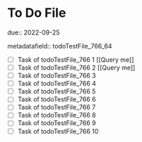# To Do File

due:: 2022-09-25

metadatafield:: todoTestFile_766_64

- [ ] Task of todoTestFile_766 1 [[Query me]]
- [ ] Task of todoTestFile_766 2 [[Query me]]
- [ ] Task of todoTestFile_766 3
- [ ] Task of todoTestFile_766 4
- [ ] Task of todoTestFile_766 5
- [ ] Task of todoTestFile_766 6
- [ ] Task of todoTestFile_766 7
- [ ] Task of todoTestFile_766 8
- [ ] Task of todoTestFile_766 9
- [ ] Task of todoTestFile_766 10